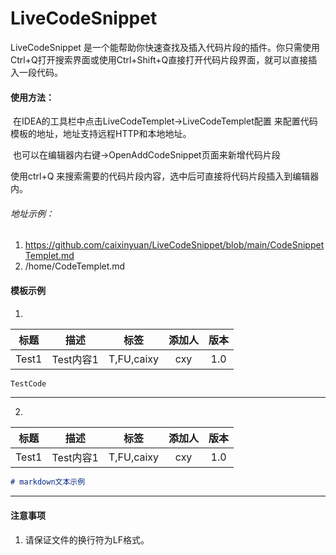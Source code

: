 # LiveCodeSnippet
LiveCodeSnippet 是一个能帮助你快速查找及插入代码片段的插件。你只需使用Ctrl+Q打开搜索界面或使用Ctrl+Shift+Q直接打开代码片段界面，就可以直接插入一段代码。

#### 使用方法：
​	在IDEA的工具栏中点击LiveCodeTemplet->LiveCodeTemplet配置 来配置代码模板的地址，地址支持远程HTTP和本地地址。

​	也可以在编辑器内右键->OpenAddCodeSnippet页面来新增代码片段

   使用ctrl+Q 来搜索需要的代码片段内容，选中后可直接将代码片段插入到编辑器内。

###### 地址示例：

1. https://github.com/caixinyuan/LiveCodeSnippet/blob/main/CodeSnippetTemplet.md
2. /home/CodeTemplet.md

####  模板示例


1.
| 标题  |   描述    |    标签    | 添加人 | 版本 |
| :---: | :-------: | :--------: | :----: | :--: |
| Test1 | Test内容1 | T,FU,caixy |  cxy   | 1.0  |

```   java
TestCode
```
-----
2.
| 标题  |   描述    |    标签    | 添加人 | 版本 |
| :---: | :-------: | :--------: | :----: | :--: |
| Test1 | Test内容1 | T,FU,caixy |  cxy   | 1.0  |

````  markdown
# markdown文本示例
````
-----


#### 注意事项

1. 请保证文件的换行符为LF格式。

